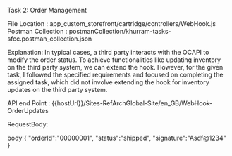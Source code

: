 Task 2: Order Management

File Location : app_custom_storefront/cartridge/controllers/WebHook.js
Postman Collection : postmanCollection/khurram-tasks-sfcc.postman_collection.json

Explanation:
In typical cases, a third party interacts with the OCAPI to modify the order status. To achieve functionalities like updating inventory on the third party system, we can extend the hook. However, for the given task, I followed the specified requirements and focused on completing the assigned task, which did not involve extending the hook for inventory updates on the third party system.


API end Point : {{hostUrl}}/Sites-RefArchGlobal-Site/en_GB/WebHook-OrderUpdates

RequestBody:

body
{
    "orderId":"00000001",
    "status":"shipped",
    "signature":"Asdf@1234"
}



